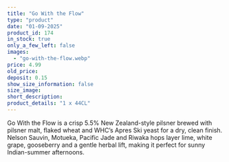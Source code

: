 ```yaml
---
title: "Go With the Flow"
type: "product"
date: "01-09-2025"
product_id: 174
in_stock: true
only_a_few_left: false
images:
  - "go-with-the-flow.webp"
price: 4.99
old_price:
deposit: 0.15
show_size_information: false
size_image:
short_description:
product_details: "1 x 44CL"
---
```


Go With the Flow is a crisp 5.5% New Zealand-style pilsner brewed with pilsner malt, flaked wheat and WHC’s Apres Ski yeast for a dry, clean finish. Nelson Sauvin, Motueka, Pacific Jade and Riwaka hops layer lime, white grape, gooseberry and a gentle herbal lift, making it perfect for sunny Indian-summer afternoons.
